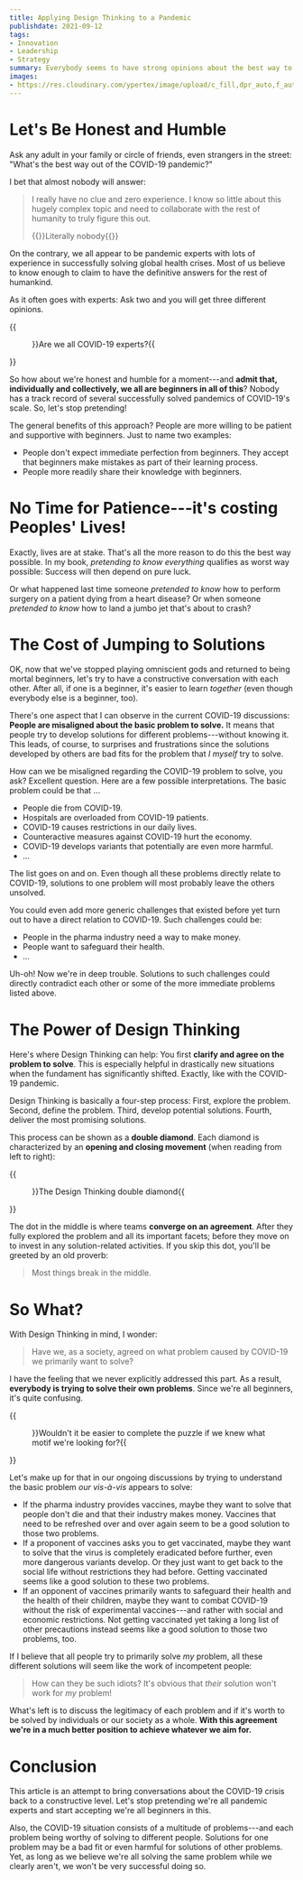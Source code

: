 ```yaml
---
title: Applying Design Thinking to a Pandemic
publishdate: 2021-09-12
tags:
- Innovation
- Leadership
- Strategy
summary: Everybody seems to have strong opinions about the best way to get out of the COVID-19 pandemic---to the point that makes it really tough to, indeed, get out. Maybe Design Thinking can help?
images:
- https://res.cloudinary.com/ypertex/image/upload/c_fill,dpr_auto,f_auto,g_auto,h_630,q_auto,w_1200/77fbc68e-a8b2-4ff4-adcb-59e9aa542461
---
```


# Let's Be Honest and Humble

Ask any adult in your family or circle of friends, even strangers in the street: "What's the best way out of the COVID-19 pandemic?"

I bet that almost nobody will answer:

> I really have no clue and zero experience. I know so little about this hugely complex topic and need to collaborate with the rest of humanity to truly figure this out.
>
> {{<attribution>}}Literally nobody{{</attribution>}}

On the contrary, we all appear to be pandemic experts with lots of experience in successfully solving global health crises. Most of us believe to know enough to claim to have the definitive answers for the rest of humankind.

As it often goes with experts: Ask two and you will get three different opinions.

{{<figure src="e7f7b1ca-87cb-4093-bcad-01f34830d8a5">}}Are we all COVID-19 experts?{{</figure>}}

So how about we're honest and humble for a moment---and **admit that, individually and collectively, we all are beginners in all of this**? Nobody has a track record of several successfully solved pandemics of COVID-19's scale. So, let's stop pretending!

The general benefits of this approach? People are more willing to be patient and supportive with beginners. Just to name two examples:

* People don't expect immediate perfection from beginners. They accept that beginners make mistakes as part of their learning process.
* People more readily share their knowledge with beginners.

# No Time for Patience---it's costing Peoples' Lives!

Exactly, lives are at stake. That's all the more reason to do this the best way possible. In my book, *pretending to know everything* qualifies as worst way possible: Success will then depend on pure luck.

Or what happened last time someone *pretended to know* how to perform surgery on a patient dying from a heart disease? Or when someone *pretended to know* how to land a jumbo jet that's about to crash?

# The Cost of Jumping to Solutions

OK, now that we've stopped playing omniscient gods and returned to being mortal beginners, let's try to have a constructive conversation with each other. After all, if one is a beginner, it's easier to learn *together* (even though everybody else is a beginner, too).

There's one aspect that I can observe in the current COVID-19 discussions: **People are misaligned about the basic problem to solve.** It means that people try to develop solutions for different problems---without knowing it. This leads, of course, to surprises and frustrations since the solutions developed by others are bad fits for the problem that *I myself* try to solve.

How can we be misaligned regarding the COVID-19 problem to solve, you ask? Excellent question. Here are a few possible interpretations. The basic problem could be that ...

* People die from COVID-19.
* Hospitals are overloaded from COVID-19 patients.
* COVID-19 causes restrictions in our daily lives.
* Counteractive measures against COVID-19 hurt the economy.
* COVID-19 develops variants that potentially are even more harmful.
* ...

The list goes on and on. Even though all these problems directly relate to COVID-19, solutions to one problem will most probably leave the others unsolved.

You could even add more generic challenges that existed before yet turn out to have a direct relation to COVID-19. Such challenges could be:

* People in the pharma industry need a way to make money.
* People want to safeguard their health.
* ...

Uh-oh! Now we're in deep trouble. Solutions to such challenges could directly contradict each other or some of the more immediate problems listed above.

# The Power of Design Thinking

Here's where Design Thinking can help: You first **clarify and agree on the problem to solve**. This is especially helpful in drastically new situations when the fundament has significantly shifted. Exactly, like with the COVID-19 pandemic.

Design Thinking is basically a four-step process: First, explore the problem. Second, define the problem. Third, develop potential solutions. Fourth, deliver the most promising solutions.

This process can be shown as a **double diamond**. Each diamond is characterized by an **opening and closing movement** (when reading from left to right):

{{<figure src="5ed2799f-4aa6-440b-b7dd-942a76ca6d31" transformation="full">}}The Design Thinking double diamond{{</figure>}}

The dot in the middle is where teams **converge on an agreement**. After they fully explored the problem and all its important facets; before they move on to invest in any solution-related activities. If you skip this dot, you'll be greeted by an old proverb:

> Most things break in the middle.

# So What?

With Design Thinking in mind, I wonder:

> Have we, as a society, agreed on what problem caused by COVID-19 we primarily want to solve?

I have the feeling that we never explicitly addressed this part. As a result, **everybody is trying to solve their own problems**. Since we're all beginners, it's quite confusing.

{{<figure src="77fbc68e-a8b2-4ff4-adcb-59e9aa542461">}}Wouldn't it be easier to complete the puzzle if we knew what motif we're looking for?{{</figure>}}

Let's make up for that in our ongoing discussions by trying to understand the basic problem *our vis-à-vis* appears to solve:

* If the pharma industry provides vaccines, maybe they want to solve that people don't die and that their industry makes money. Vaccines that need to be refreshed over and over again seem to be a good solution to those two problems.
* If a proponent of vaccines asks you to get vaccinated, maybe they want to solve that the virus is completely eradicated before further, even more dangerous variants develop. Or they just want to get back to the social life without restrictions they had before. Getting vaccinated seems like a good solution to these two problems.
* If an opponent of vaccines primarily wants to safeguard their health and the health of their children, maybe they want to combat COVID-19 without the risk of experimental vaccines---and rather with social and economic restrictions. Not getting vaccinated yet taking a long list of other precautions instead seems like a good solution to those two problems, too.

If I believe that all people try to primarily solve *my* problem, all these different solutions will seem like the work of incompetent people:

> How can they be such idiots? It's obvious that *their* solution won't work for *my* problem!

What's left is to discuss the legitimacy of each problem and if it's worth to be solved by individuals or our society as a whole. **With this agreement we're in a much better position to achieve whatever we aim for.**

# Conclusion

This article is an attempt to bring conversations about the COVID-19 crisis back to a constructive level. Let's stop pretending we're all pandemic experts and start accepting we're all beginners in this.

Also, the COVID-19 situation consists of a multitude of problems---and each problem being worthy of solving to different people. Solutions for one problem may be a bad fit or even harmful for solutions of other problems. Yet, as long as we believe we're all solving the same problem while we clearly aren't, we won't be very successful doing so.

